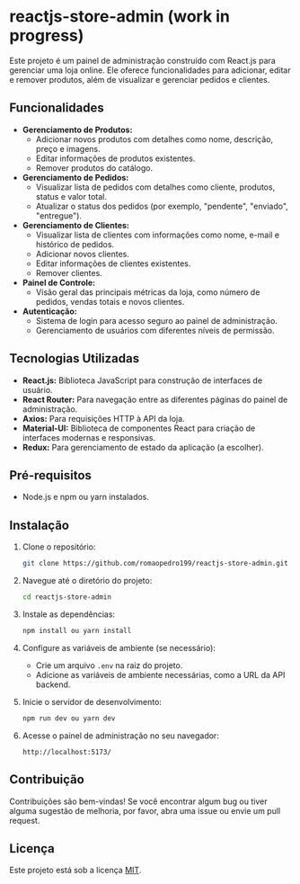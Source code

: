 # reactjs-store-admin (work in progress)

Este projeto é um painel de administração construído com React.js para gerenciar uma loja online. Ele oferece funcionalidades para adicionar, editar e remover produtos, além de visualizar e gerenciar pedidos e clientes.

## Funcionalidades

- **Gerenciamento de Produtos:**
  - Adicionar novos produtos com detalhes como nome, descrição, preço e imagens.
  - Editar informações de produtos existentes.
  - Remover produtos do catálogo.
- **Gerenciamento de Pedidos:**
  - Visualizar lista de pedidos com detalhes como cliente, produtos, status e valor total.
  - Atualizar o status dos pedidos (por exemplo, "pendente", "enviado", "entregue").
- **Gerenciamento de Clientes:**
  - Visualizar lista de clientes com informações como nome, e-mail e histórico de pedidos.
  - Adicionar novos clientes.
  - Editar informações de clientes existentes.
  - Remover clientes.
- **Painel de Controle:**
  - Visão geral das principais métricas da loja, como número de pedidos, vendas totais e novos clientes.
- **Autenticação:**
  - Sistema de login para acesso seguro ao painel de administração.
  - Gerenciamento de usuários com diferentes níveis de permissão.

## Tecnologias Utilizadas

- **React.js:** Biblioteca JavaScript para construção de interfaces de usuário.
- **React Router:** Para navegação entre as diferentes páginas do painel de administração.
- **Axios:** Para requisições HTTP à API da loja.
- **Material-UI:** Biblioteca de componentes React para criação de interfaces modernas e responsivas.
- **Redux:** Para gerenciamento de estado da aplicação (a escolher).

## Pré-requisitos

- Node.js e npm ou yarn instalados.

## Instalação

1.  Clone o repositório:

    ```bash
    git clone https://github.com/romaopedro199/reactjs-store-admin.git
    ```

2.  Navegue até o diretório do projeto:

    ```bash
    cd reactjs-store-admin
    ```

3.  Instale as dependências:

    ```bash
    npm install ou yarn install
    ```

4.  Configure as variáveis de ambiente (se necessário):

    - Crie um arquivo `.env` na raiz do projeto.
    - Adicione as variáveis de ambiente necessárias, como a URL da API backend.

5.  Inicie o servidor de desenvolvimento:

    ```bash
    npm run dev ou yarn dev
    ```

6.  Acesse o painel de administração no seu navegador:

    ```
    http://localhost:5173/
    ```

## Contribuição

Contribuições são bem-vindas! Se você encontrar algum bug ou tiver alguma sugestão de melhoria, por favor, abra uma issue ou envie um pull request.

## Licença

Este projeto está sob a licença [MIT](LICENSE).
